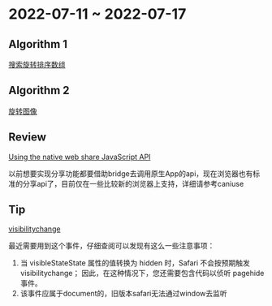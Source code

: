 # 2022-07-11 ~ 2022-07-17

## Algorithm 1

[搜索旋转排序数组](https://github.com/JunwuHuang/leetcode-daily/blob/master/search-in-rotated-sorted-array/%E6%90%9C%E7%B4%A2%E6%97%8B%E8%BD%AC%E6%8E%92%E5%BA%8F%E6%95%B0%E7%BB%84.md)

## Algorithm 2

[旋转图像](https://github.com/JunwuHuang/leetcode-daily/blob/master/rotate-image/%E6%97%8B%E8%BD%AC%E5%9B%BE%E5%83%8F.md)

## Review

[Using the native web share JavaScript API](https://daily-dev-tips.com/posts/using-the-native-web-share-javascript-api/)

以前想要实现分享功能都要借助bridge去调用原生App的api，现在浏览器也有标准的分享api了，目前仅在一些比较新的浏览器上支持，详细请参考caniuse

## Tip

[visibilitychange](https://developer.mozilla.org/zh-CN/docs/Web/API/Document/visibilitychange_event)

最近需要用到这个事件，仔细查阅可以发现有这么一些注意事项：

1. 当 visibleStateState 属性的值转换为 hidden 时，Safari 不会按预期触发visibilitychange； 因此，在这种情况下，您还需要包含代码以侦听 pagehide 事件。
1. 该事件应属于document的，旧版本safari无法通过window去监听

